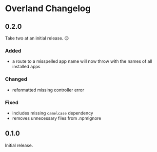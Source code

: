 # Overland Changelog
## 0.2.0
Take two at an initial release. 😑

### Added
- a route to a misspelled app name will now throw with the names of all installed apps

### Changed
- reformatted missing controller error

### Fixed
- includes missing `camelcase` dependency
- removes unnecessary files from .npmignore

## 0.1.0
Initial release.